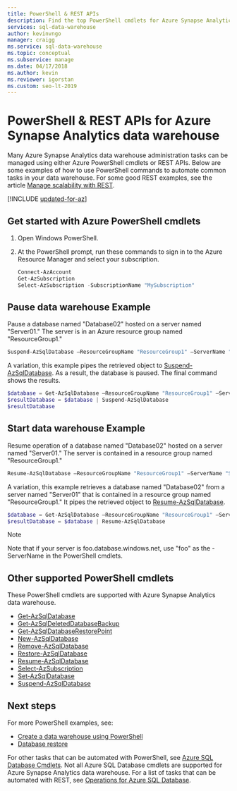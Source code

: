 ```yaml
---
title: PowerShell & REST APIs 
description: Find the top PowerShell cmdlets for Azure Synapse Analytics data warehouse including how to pause and resume a database.
services: sql-data-warehouse
author: kevinvngo
manager: craigg
ms.service: sql-data-warehouse
ms.topic: conceptual
ms.subservice: manage
ms.date: 04/17/2018
ms.author: kevin
ms.reviewer: igorstan
ms.custom: seo-lt-2019
---
```


# PowerShell & REST APIs for Azure Synapse Analytics data warehouse
Many Azure Synapse Analytics data warehouse administration tasks can be managed using either Azure PowerShell cmdlets or REST APIs.  Below are some examples of how to use PowerShell commands to automate common tasks in your data warehouse.  For some good REST examples, see the article [Manage scalability with REST](sql-data-warehouse-manage-compute-rest-api.md).

[!INCLUDE [updated-for-az](../../includes/updated-for-az.md)]

## Get started with Azure PowerShell cmdlets
1. Open Windows PowerShell.
2. At the PowerShell prompt, run these commands to sign in to the Azure Resource Manager and select your subscription.
   
    ```powershell
    Connect-AzAccount
    Get-AzSubscription
    Select-AzSubscription -SubscriptionName "MySubscription"
    ```

## Pause data warehouse Example
Pause a database named "Database02" hosted on a server named "Server01."  The server is in an Azure resource group named "ResourceGroup1."

```Powershell
Suspend-AzSqlDatabase –ResourceGroupName "ResourceGroup1" –ServerName "Server01" –DatabaseName "Database02"
```

A variation, this example pipes the retrieved object to [Suspend-AzSqlDatabase](https://docs.microsoft.com/powershell/module/az.sql/suspend-azsqldatabase).  As a result, the database is paused. The final command shows the results.

```Powershell
$database = Get-AzSqlDatabase –ResourceGroupName "ResourceGroup1" –ServerName "Server01" –DatabaseName "Database02"
$resultDatabase = $database | Suspend-AzSqlDatabase
$resultDatabase
```

## Start data warehouse Example

Resume operation of a database named "Database02" hosted on a server named "Server01." The server is contained in a resource group named "ResourceGroup1."

```Powershell
Resume-AzSqlDatabase –ResourceGroupName "ResourceGroup1" –ServerName "Server01" -DatabaseName "Database02"
```

A variation, this example retrieves a database named "Database02" from a server named "Server01" that is contained in a resource group named "ResourceGroup1." It pipes the retrieved object to [Resume-AzSqlDatabase](https://docs.microsoft.com/powershell/module/az.sql/resume-azsqldatabase).

```Powershell
$database = Get-AzSqlDatabase –ResourceGroupName "ResourceGroup1" –ServerName "Server01" –DatabaseName "Database02"
$resultDatabase = $database | Resume-AzSqlDatabase
```

> [!NOTE]
> Note that if your server is foo.database.windows.net, use "foo" as the -ServerName in the PowerShell cmdlets.
> 
> 

## Other supported PowerShell cmdlets
These PowerShell cmdlets are supported with Azure Synapse Analytics data warehouse.

* [Get-AzSqlDatabase](https://docs.microsoft.com/powershell/module/az.sql/get-azsqldatabase)
* [Get-AzSqlDeletedDatabaseBackup](https://docs.microsoft.com/powershell/module/az.sql/get-azsqldeleteddatabasebackup)
* [Get-AzSqlDatabaseRestorePoint](https://docs.microsoft.com/powershell/module/az.sql/get-azsqldatabaserestorepoint)
* [New-AzSqlDatabase](https://docs.microsoft.com/powershell/module/az.sql/new-azsqldatabase)
* [Remove-AzSqlDatabase](https://docs.microsoft.com/powershell/module/az.sql/remove-azsqldatabase)
* [Restore-AzSqlDatabase](https://docs.microsoft.com/powershell/module/az.sql/restore-azsqldatabase)
* [Resume-AzSqlDatabase](https://docs.microsoft.com/powershell/module/az.sql/resume-azsqldatabase)
* [Select-AzSubscription](https://msdn.microsoft.com/library/dn722499.aspx)
* [Set-AzSqlDatabase](https://docs.microsoft.com/powershell/module/az.sql/set-azsqldatabase)
* [Suspend-AzSqlDatabase](https://docs.microsoft.com/powershell/module/az.sql/suspend-azsqldatabase)

## Next steps
For more PowerShell examples, see:

* [Create a data warehouse using PowerShell](create-data-warehouse-powershell.md)
* [Database restore](sql-data-warehouse-restore-database-powershell.md)

For other tasks that can be automated with PowerShell, see [Azure SQL Database Cmdlets](https://docs.microsoft.com/powershell/module/az.sql). Not all Azure SQL Database cmdlets are supported for Azure Synapse Analytics data warehouse.  For a list of tasks that can be automated with REST, see [Operations for Azure SQL Database](/rest/api/sql/).
